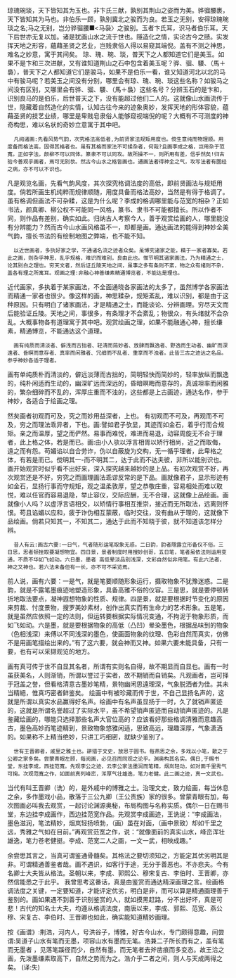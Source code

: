  琼瑰琬琰，天下皆知其为玉也。非卞氏三献，孰别其荆山之姿而为美。骅骝腰裹，天下皆知其为马也。非伯乐一顾，孰别冀北之骏而为良。若玉之无别，安得琼瑰琬琰之名;马之无别，岂分骅骝腰■<马袅〉之骏别。玉者卞氏耳，识马者伯乐耳。天下后世亦无复以加。诸是犹画山水之流于世也。隱造化之情，实论古今之赜。实发挥天地之形容，蘊藉圣贤之艺业，岂贱隶俗人得以易窥其端倪。盖有不测之神思，难名之妙意，寓于其间矣。
琼、瑰、琬、琰，普天下之人都知道它们是美玉。如果不是卞和三次进献，又有谁知道荆山之石中包含着美玉呢？骅、骝、騕、（馬＋裊），普天下之人都知道它们是骏马，如果不是伯乐一看，谁又知道河北以北的马中有骏马呢？若美玉之间没有分别，哪里会有琼、瑰、琬、琰这些名称？如骏马之间没有区别，又哪里会有骅、骝、騕、（馬＋裊）这些名号？分辨玉石的是卞和，识别良马的是伯乐，后世普天之下，没有能超过他们二人的。这就像山水画流传于世，隐藏着自然造化的实情，认知古往今来的迹象奥妙，发挥天地的形体容貌，蕴藉圣贤的技艺业绩，哪里是卑贱皂隶俗人能够窥视端倪的呢？大概有不可测度的神奇构思，难以名状的奇妙立意寓于其中吧。


      凡阅诸画:先看风势气韵，次究格法高低者,为前贤家法规矩用度也。傥生意纯而物理顺。用度备而格法高，固得其格者也。虽有其格而家法不可揉杂者，何哉?且画李成之格，岂用杂于范寬。正如字法，颜柳不可以同体。篆隶不可以同攻。故所操不一，则所用有差，信乎然矣!归古验今善观乎画者，焉可无别欤。然古今山水之格皆画也。通画法者得神全之气，攻写法者有圈经之病，亦不可以不识也。
凡是观览名画，先看气韵风度，其次探究格调法度的高低，即前贤画法与规矩用度。倘若所画生机纯粹而规律顺随，用度具备而格法高妙，当然是有得于格调了。虽有格调但画法不可杂糅，这是为什么呢？李成的格调哪里能与范宽的相杂？正如书法，颜真卿、柳公权不可能同一风格，篆书、隶书不可能都擅长。所以作者不同，则作品有差别，确实如此。归纳古人考察今人，善于观赏绘画的人，哪里能没有分辨能力？然而古今山水画风格虽不一，却都是画。通达画法的能得到神妙全美气韵，擅长书法的有绘制地图之弊端，也不能不知。

      以近世画者，多执好家之学，不通诸名流之迹者众矣。虽博究诸家之能，精于一家者寡矣。若此之画，则杂乎神思，乱乎规格，难识而难别，良由此也。惟节明其诸家画法，乃为精通之士，论其别白之理也。穷天文者，然后证丘陵天地之间，虽事之多有条则不紊，物之众有绪则不杂，盖各有理之所寓耳。观画之理:非融心神善缣素精通博览者，不能达是理也。
近代画家，多执着于某家画法，不全面通晓各家画法的太多了，虽然博学各家画法而精通一家者也很少。像这样的画，神思糅杂，规矩紊乱，难以识别，都是由于这种原因。只有明白了诸家画法，才是精通之士，而能谈论、分辨画理。穷尽天文而后能验证丘陵。天地之间，事很多，有条理才不会紊乱；物很众，有头绪就不会杂乱。大概事物各有道理寓于其中吧。观赏绘画之理，如果不能融通心神，擅长缣素，精通博览，不能通达这个道理。

      画有纯质而清淡者、僻浅而古拙者、轻清而简妙者、放肆而飘逸者、野逸而生动者、幽旷而深遠者、昏暝而意存者、真率而闲雅者、冗细而不乱者、重享而不浊者。此皆三古之迹达之名品。参乎神妙各适于理者。
画有单纯质朴而清淡的，僻远淡薄而古拙的，简明轻快而简妙的，轻率放纵而飘逸的，纯朴闲适而生动的，幽深旷远而深远的，昏暗暝晦而意存的，真诚坦率而闲雅的，繁杂细碎而不乱的，浑厚庄重而不浊的，这些都是上古画迹，通达名作，参于神妙，各适合于绘画之理。


然矣画者初观而可及，究之而妙用益深者，上也。 有初观而不可及，再观而不可及，穷之而理法乖异者，下也。画:譬如君子欤显，其迹而如金石，着乎行而合规矩。亲之而温厚，望之而俨然。易事而难悦，难进而易退，动容周旋无不合于理者，此上格之体，若是而已。画:由小人欤以浮言相胥以矫行相尚，近之而取侮，遠之而有怨。苟媚谄以自合劳诈，伪以自蔽旋为交构，无一循乎理者，此卑格之体，有若是而已。傥明其一-而不明其二，达于此而不达夫彼，非所以能别识也。
画开始观赏时似乎看不出好来，深入探究越来越妙的是上品。有初次观赏不好，再次观赏还是不好，穷究之而画理画法乖谬反常的是下品。画就像君子，显示形迹有如金石，显扬行事而守规矩，观之温柔敦厚，望之恭敬庄重，容易相处而难以取悦，难以任官而容易退隐，举止容仪，交际应酬，无不合理，这就像上品绘画。画就像小人吗？以虚浮言语相交，以矫情行事相互推崇，接近而无所取法，远离则怀恨。苟且谄媚以应和，疲于诈伪相互蒙蔽，临时交往，没有曲从于理的，这就像下品绘画。倘若只知其一，不知其二，通达于此而不知晓于彼，就不知道该怎样分辨。

      昔人有云:画古六要:一日气，气者随形运笔取象无惑。二日韵，韵者隱露立形备仪不俗。三日思，思者顿挫取要凝想物宜。四日景，景者制度时用搜妙创哥，五日笔，笔者虽依法则运用变通，不质不华如飞如动。六日墨，墨者 高低晕淡品别浅深，文彩自然似非用笔。有此六法者，神之又神也。若六法未备但有一长，亦不可不采览焉。
前人说，画有六要：一是气，就是笔要顺随形象运行，摄取物象不犹豫迷惑。二是韵，就是不露笔墨痕迹地塑造形象，具备高雅不俗的仪容。三是思，就是要停顿转折地取法要点，凝神遐想物象的性质、规律。四是景，就是要根据时节变化的原因来剪裁、忖度景物，搜罗美妙素材，创作出真实而有生命力的艺术形象。五是笔，就是虽然应依照一定的法则，但运转要根据实际情况变通，不拘泥于物象形质，而如飞如动。六是墨，就是要根据物象的高低（凸凹）晕染墨色，根据品味到的物象（色相浅深）来傅以不同浅深的墨色，使画面物象的纹理、色彩自然而真实，仿佛不是用画笔描绘出来的。”有了这六要，就会神而又神。如果六要未能具备，只有一要，也有可以采撷观览的地方。

画有真可传于世不自显其名者，所谓有实则名自得，故不期显而自显也。画有一时虽获美名，人则渐销，所谓以誉过于实者，故不期销而自销矣。凡观画者，岂可择于冠盖之誉，但看格清意古墨妙笔精，景物幽闲思遠理深，气象脱洒者为佳。其未当精絕，惟真巧密者鲜鉴矣。
绘画中有被珍藏而传于世，不自己显扬名声的，这就是所谓以真实水品赢得好名声。绘画中有名声虽显扬于一时，久了就销声匿迹的，这就是所谓名誉超过了实际水平，虽不希望销声匿迹而自动销声匿迹的。凡是鉴藏绘画的，哪能只选择那些名声大官位高的？应该看好那些格调清雅而意趣高古，墨色高妙而笔迹精到，景致物象悠雅闲适，思致高远，理趣深厚，气象潇洒的。如果称不上精当绝妙，只讲工巧细密，就缺少鉴别了。

      世有王晋卿者，戚里之雅土也。耕猎于文史，放思于圆书。每燕思之余，多戏以小笔，散之于公卿之家多矣。尝蒙青眼左顾，每阅画，必见召而同观之论乎。渊奥构其名实。偶日,于赐书堂，东挂李成，西挂范寬。先观李公之迹，云李公家法墨润而笔精，烟岚轻动，如对面千里秀气可掬。次观范寬之作，如面前真列峰峦，浑厚气壮雄逸，笔力老健。此二画之迹，真一文武也。
当代有叫王晋卿（诜）的，是外戚中的博雅之士。治理文史，致力绘画，每当休息之余，多作墨戏小品，散落于三公九卿（王公贵族）家的很多。曾蒙青眼有加，每次图画必叫我去观赏，一起讨论渊源奥秘，布局构图与名称实质。偶尔一日在赐书堂，东边挂李成画作，西边挂范宽作品。先观赏李成画迹，王诜说：“李成画法，墨色滋润，笔法精妙，烟岚轻扬喷勃，（画）虽在对面，（画中景致）却如千里之远，秀雅之气如在目前。”再观赏范宽之作，说：“就像面前的真实山水，峰峦浑壮雄逸，笔力苍老健挺。李成、范宽二人之画，一文一武，相映成趣。”


余尝思其言之，当真可谓鉴通骨髓矣。其格法之要切须知之，方能定其优劣明其是非。可谓精通善鉴者哉。画不遇识，如客行于途，无分于善恶也。不亦悲夫。今有名卿士大夫皆从格法。圣朝以来，李成、郭熙公、穆宋复古、李伯时、王晋卿，亦然信能悉之于此乎。
我曾思考这番话，真是由鉴赏而通达精深画理之言。绘画格调法度之关键，一定要知道，才能评定优劣，明白是非，而可以算是精通画理善于鉴别的。画如果遇不到善于识别鉴赏的人，就如摸黑赶路，分不出好坏，真是可悲！古代的知名士大夫，均遵从格调法度，南唐以来，李成、郭熙、范宽、燕公穆、宋复古、李伯时、王晋卿也如此，确实能知道精妙画理。

按《画谱》:荆浩，河内人，号洪谷子，博雅，好古今山水，专门颇得意趣，间尝谓:吴道子山水有笔而无墨，项容山水有墨而无笔。浩兼二子所长而有之，盖有笔而无墨者 ，见落笔蹊径而少，自然有墨。而无笔者去斧凿痕而多变态。故王洽之画，先泼墨缣素取高下，自然之势而为之。浩介乎二者之间，则人与天成两得之矣。
(译:失)





